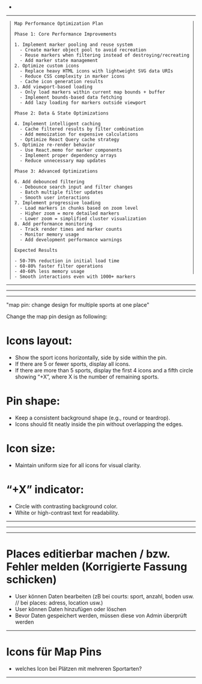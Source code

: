 - 


-------------------------------------------------------------------------------

     │ Map Performance Optimization Plan                                 │
     │                                                                   │
     │ Phase 1: Core Performance Improvements                            │
     │                                                                   │
     │ 1. Implement marker pooling and reuse system                      │
     │   - Create marker object pool to avoid recreation                 │
     │   - Reuse markers when filtering instead of destroying/recreating │
     │   - Add marker state management                                   │
     │ 2. Optimize custom icons                                          │
     │   - Replace heavy HTML icons with lightweight SVG data URIs       │
     │   - Reduce CSS complexity in marker icons                         │
     │   - Cache icon generation results                                 │
     │ 3. Add viewport-based loading                                     │
     │   - Only load markers within current map bounds + buffer          │
     │   - Implement bounds-based data fetching                          │
     │   - Add lazy loading for markers outside viewport                 │
     │                                                                   │
     │ Phase 2: Data & State Optimizations                               │
     │                                                                   │
     │ 4. Implement intelligent caching                                  │
     │   - Cache filtered results by filter combination                  │
     │   - Add memoization for expensive calculations                    │
     │   - Optimize React Query cache strategy                           │
     │ 5. Optimize re-render behavior                                    │
     │   - Use React.memo for marker components                          │
     │   - Implement proper dependency arrays                            │
     │   - Reduce unnecessary map updates                                │
     │                                                                   │
     │ Phase 3: Advanced Optimizations                                   │
     │                                                                   │
     │ 6. Add debounced filtering                                        │
     │   - Debounce search input and filter changes                      │
     │   - Batch multiple filter updates                                 │
     │   - Smooth user interactions                                      │
     │ 7. Implement progressive loading                                  │
     │   - Load markers in chunks based on zoom level                    │
     │   - Higher zoom = more detailed markers                           │
     │   - Lower zoom = simplified cluster visualization                 │
     │ 8. Add performance monitoring                                     │
     │   - Track render times and marker counts                          │
     │   - Monitor memory usage                                          │
     │   - Add development performance warnings                          │
     │                                                                   │
     │ Expected Results                                                  │
     │                                                                   │
     │ - 50-70% reduction in initial load time                           │
     │ - 60-80% faster filter operations                                 │
     │ - 40-60% less memory usage                                        │
     │ - Smooth interactions even with 1000+ markers 

------------------------------------------
------------------------------------------
------------------------------------------

"map pin: change design for multiple sports at one place"


Change the map pin design as following:

# Icons layout:
- Show the sport icons horizontally, side by side within the pin.
- If there are 5 or fewer sports, display all icons.
- If there are more than 5 sports, display the first 4 icons and a fifth circle showing “+X”, where X is the number of remaining sports.

# Pin shape:
- Keep a consistent background shape (e.g., round or teardrop).
- Icons should fit neatly inside the pin without overlapping the edges.

# Icon size:
- Maintain uniform size for all icons for visual clarity.

# “+X” indicator:
- Circle with contrasting background color.
- White or high-contrast text for readability.

------------------------------------------
------------------------------------------
------------------------------------------

# Places editierbar machen / bzw. Fehler melden (Korrigierte Fassung schicken)

- User können Daten bearbeiten (zB bei courts: sport, anzahl, boden usw. //  bei places: adress, location usw.)
- User können Daten hinzufügen oder löschen
- Bevor Daten gespeichert werden, müssen diese von Admin überprüft werden

----------------------------------------------------------------------------------------------------------------------

# Icons für Map Pins

- welches Icon bei Plätzen mit mehreren Sportarten?

--------------------

